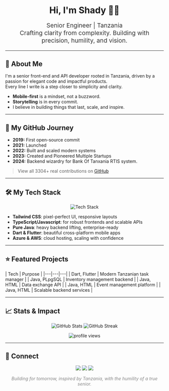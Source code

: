 <!-- Modern, Pixel-Perfect GitHub Profile README for shadythedecipher -->

<h1 align="center" style="font-family:SF Pro Display, Montserrat, Arial, sans-serif; font-weight:700;">
  Hi, I'm Shady 👨‍💻
</h1>
<p align="center" style="font-size:1.2rem; color:#333;">Senior Engineer | Tanzania<br>
Crafting clarity from complexity. Building with precision, humility, and vision.</p>

---

## 🚀 About Me

I'm a senior front-end and API developer rooted in Tanzania, driven by a passion for elegant code and impactful products.  
Every line I write is a step closer to simplicity and clarity.  
- **Mobile-first** is a mindset, not a buzzword.
- **Storytelling** is in every commit.
- I believe in building things that last, scale, and inspire.

---

## 🧭 My GitHub Journey

- **2019:** First open-source commit 
- **2021:** Launched
- **2022:** Built and scaled modern systems
- **2023:** Created and Pioneered Multiple Startups
- **2024:** Backend wizardry for Bank Of Tanxania RTIS system.
  
> View all 3304+ real contributions on [GitHub](https://github.com/search?q=author:shadythedecipher&sort=author-date&type=Commits)

---

## 🛠️ My Tech Stack

<p align="center">
  <img src="https://skillicons.dev/icons?i=tailwind,typescript,javascript,java,dart,flutter,azure,aws" alt="Tech Stack" />
</p>

- **Tailwind CSS**: pixel-perfect UI, responsive layouts
- **TypeScript/Javascript**: for robust frontends and scalable APIs
- **Pure Java**: heavy backend lifting, enterprise-ready
- **Dart & Flutter**: beautiful cross-platform mobile apps
- **Azure & AWS**: cloud hosting, scaling with confidence

---

## ⭐ Featured Projects

| Tech | Purpose |
|---|---|---|
| Dart, Flutter | Modern Tanzanian task manager |
| Java, PLpgSQL | Inventory management backend |
| Java, HTML | Data exchange API |
| Java, HTML | Event management platform |
| Java, HTML | Scalable backend services |

---

## 📈 Stats & Impact

<p align="center">
  <img src="https://github-readme-stats.vercel.app/api?username=shadythedecipher&show_icons=true&theme=react&hide_border=true" alt="GitHub Stats" />
  <img src="https://github-readme-streak-stats.herokuapp.com?user=shadythedecipher&theme=react&hide_border=true" alt="GitHub Streak" />
</p>
<p align="center">
  <img src="https://komarev.com/ghpvc/?username=shadythedecipher&label=Profile+Views&color=0e75b6&style=flat" alt="profile views" />
</p>

---

## 🤝 Connect

<p align="center">
  <a href="https://linkedin.com/in/shadythedecipher"><img src="https://img.shields.io/badge/-LinkedIn-blue?style=flat-square&logo=linkedin&logoColor=white" /></a>
  <a href="https://twitter.com/shadythedecipher"><img src="https://img.shields.io/badge/-Twitter-1da1f2?style=flat-square&logo=twitter&logoColor=white" /></a>
  <a href="mailto:your.email@example.com"><img src="https://img.shields.io/badge/-Email-D14836?style=flat-square&logo=gmail&logoColor=white" /></a>
</p>

<p align="center" style="color:#888;">
  <em>Building for tomorrow, inspired by Tanzania, with the humility of a true senior.</em>
</p>

<!--
  Crafted for mobile-first experience.
  Real journey, real code, real impact.
  If you see this, you know what senior looks like.
-->
